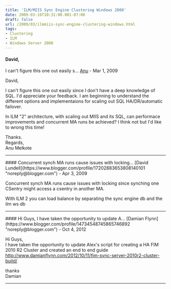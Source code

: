 ```yaml
---
title: 'ILM/MIIS Sync Engine Clustering Windows 2008'
date: 2009-03-16T10:31:00.001-07:00
draft: false
url: /2009/03/ilmmiis-sync-engine-clustering-windows.html
tags: 
- Clustering
- ILM
- Windows Server 2008
---
```


#### David,  
  
I can't figure this one out easily s...
[Anu](https://www.blogger.com/profile/16607719880402498029 "noreply@blogger.com") - <time datetime="2009-03-30T13:15:00.000-07:00">Mar 1, 2009</time>

David,  
  
I can't figure this one out easily since I don't have a deep knowledge of SQL. I'd appreciate your feedback. I am beginning to understand the different options and implementaions for scaling out SQL HA/DR/automatic failover.  
  
In ILM "2" architecture, with scaling out MIIS and its SQL, can performace improvements and concurrent MA runs be achieved? I think not but I'd like to wrong this time!  
  
Thanks.  
Regards,  
Anu Melkote
<hr />
#### Concurrent synch MA runs cause issues with locking...
[David Lundell](https://www.blogger.com/profile/17202883653808140101 "noreply@blogger.com") - <time datetime="2009-04-08T16:04:00.000-07:00">Apr 3, 2009</time>

Concurrent synch MA runs cause issues with locking since synching one CSentry might access a csentry in another MA.  
  
With ILM 2 you can load balance by separating the sync engine db and the ilm ws db
<hr />
#### Hi Guys, I have taken the opportunity to update A...
[Damian Flynn](https://www.blogger.com/profile/14734548745865746892 "noreply@blogger.com") - <time datetime="2012-10-11T04:24:30.420-07:00">Oct 4, 2012</time>

Hi Guys,  
I have taken the opportunity to update Alex's script for creating a HA FIM 2010 R2 Cluster and created an end to end guide  
http://www.damianflynn.com/2012/10/11/fim-sync-server-2010r2-cluster-build/  
  
thanks  
Damian
<hr />
